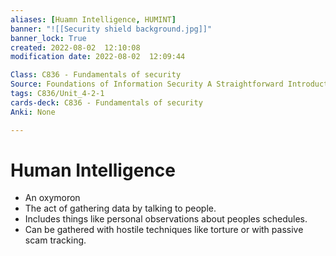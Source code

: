 ```yaml
---
aliases: [Huamn Intelligence, HUMINT]
banner: "![[Security shield background.jpg]]"
banner_lock: True
created: 2022-08-02  12:10:08
modification date: 2022-08-02  12:09:44

Class: C836 - Fundamentals of security
Source: Foundations of Information Security A Straightforward Introduction
tags: C836/Unit_4-2-1
cards-deck: C836 - Fundamentals of security
Anki: None

---
```


# Human Intelligence
- An oxymoron
- The act of gathering data by talking to people.
- Includes things like personal observations about peoples schedules.
- Can be gathered with hostile techniques like torture or with passive scam tracking.